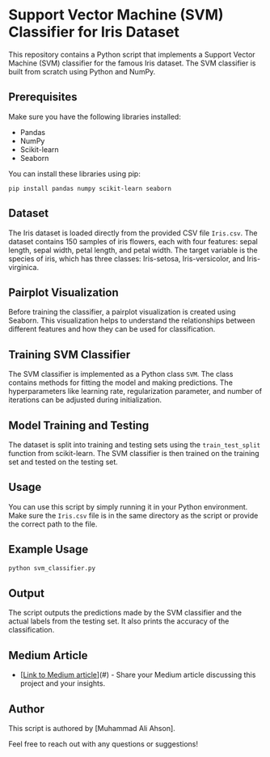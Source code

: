 # Support Vector Machine (SVM) Classifier for Iris Dataset

This repository contains a Python script that implements a Support Vector Machine (SVM) classifier for the famous Iris dataset. The SVM classifier is built from scratch using Python and NumPy.

## Prerequisites
Make sure you have the following libraries installed:
- Pandas
- NumPy
- Scikit-learn
- Seaborn

You can install these libraries using pip:
```
pip install pandas numpy scikit-learn seaborn
```

## Dataset
The Iris dataset is loaded directly from the provided CSV file `Iris.csv`. The dataset contains 150 samples of iris flowers, each with four features: sepal length, sepal width, petal length, and petal width. The target variable is the species of iris, which has three classes: Iris-setosa, Iris-versicolor, and Iris-virginica.

## Pairplot Visualization
Before training the classifier, a pairplot visualization is created using Seaborn. This visualization helps to understand the relationships between different features and how they can be used for classification.

## Training SVM Classifier
The SVM classifier is implemented as a Python class `SVM`. The class contains methods for fitting the model and making predictions. The hyperparameters like learning rate, regularization parameter, and number of iterations can be adjusted during initialization.

## Model Training and Testing
The dataset is split into training and testing sets using the `train_test_split` function from scikit-learn. The SVM classifier is then trained on the training set and tested on the testing set.

## Usage
You can use this script by simply running it in your Python environment. Make sure the `Iris.csv` file is in the same directory as the script or provide the correct path to the file.

## Example Usage
```python
python svm_classifier.py
```

## Output
The script outputs the predictions made by the SVM classifier and the actual labels from the testing set. It also prints the accuracy of the classification.

## Medium Article
- [[Link to Medium article](https://medium.com/dev-genius/exploring-svms-potential-with-the-iris-dataset-359fc2de8962)](#) - Share your Medium article discussing this project and your insights.

## Author
This script is authored by [Muhammad Ali Ahson].

Feel free to reach out with any questions or suggestions!
